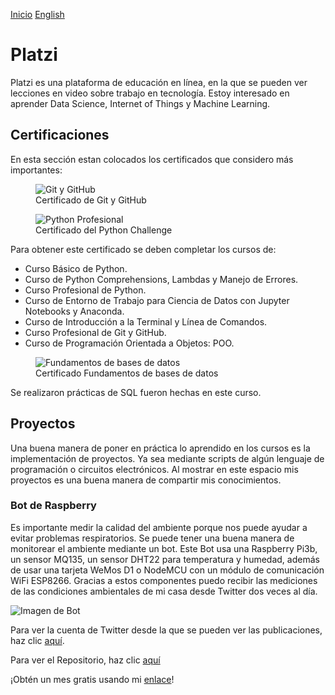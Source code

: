 [Inicio](indexesp.md)
[English](platzi.md)
# Platzi

Platzi es una plataforma de educación en línea, en la que se pueden ver lecciones en video sobre trabajo en tecnología. Estoy interesado en aprender Data Science, Internet of Things y Machine Learning.

## Certificaciones

En esta sección estan colocados los certificados que considero más importantes:

<figure>
  <img
  src="https://imgur.com/8QPRgM8.jpg"
  alt="Git y GitHub">
  <figcaption>Certificado de Git y GitHub</figcaption>
</figure>

<figure>
  <img
  src="https://imgur.com/AVQxd6V.jpg"
  alt="Python Profesional">
  <figcaption>Certificado del Python Challenge</figcaption>
</figure>

<p>Para obtener este certificado se deben completar los cursos de:</p>

- Curso Básico de Python.
- Curso de Python Comprehensions, Lambdas y Manejo de Errores.
- Curso Profesional de Python.
- Curso de Entorno de Trabajo para Ciencia de Datos con Jupyter Notebooks y Anaconda.
- Curso de Introducción a la Terminal y Línea de Comandos.
- Curso Profesional de Git y GitHub.
- Curso de Programación Orientada a Objetos: POO.

<figure>
  <img
  src="https://imgur.com/SvRYV90.jpg"
  alt="Fundamentos de bases de datos">
  <figcaption>Certificado Fundamentos de bases de datos</figcaption>
</figure>

<p>Se realizaron prácticas de SQL fueron hechas en este curso.</p>

## Proyectos

Una buena manera de poner en práctica lo aprendido en los cursos es la implementación de proyectos. Ya sea mediante scripts de algún lenguaje de programación o circuitos electrónicos. Al mostrar en este espacio mis proyectos es una buena manera de compartir mis conocimientos.

### Bot de Raspberry

Es importante medir la calidad del ambiente porque nos puede ayudar a evitar problemas respiratorios. Se puede tener una buena manera de monitorear el ambiente mediante un bot. Este Bot usa una Raspberry Pi3b, un sensor MQ135, un sensor DHT22 para temperatura y humedad, además de usar una tarjeta WeMos D1 o NodeMCU con un módulo de comunicación WiFi ESP8266. Gracias a estos componentes puedo recibir las mediciones de las condiciones ambientales de mi casa desde Twitter dos veces al día.

![Imagen de Bot](https://pbs.twimg.com/profile_banners/1330710695109857282/1606445184/1500x500)

Para ver la cuenta de Twitter desde la que se pueden ver las publicaciones, haz clic [aquí](https://twitter.com/Jaeger06_Bot).

Para ver el Repositorio, haz clic [aquí](https://github.com/DavidSA06/Raspberry) 

¡Obtén un mes gratis usando mi [enlace](https://platzi.com/r/davidsilvaa/)!